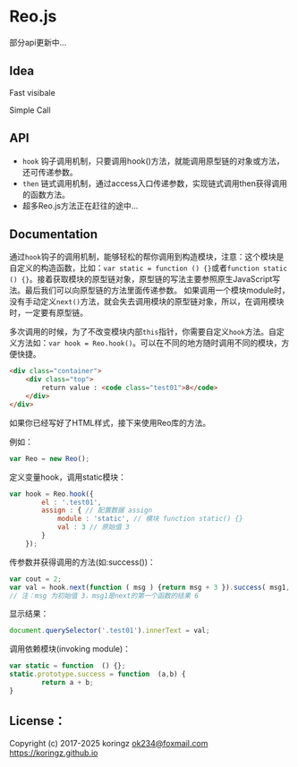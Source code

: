# Reo.js
部分api更新中...

## Idea
Fast visibale

Simple Call

## API

- `hook` 钩子调用机制，只要调用hook()方法，就能调用原型链的对象或方法，还可传递参数。
- `then` 链式调用机制，通过access入口传递参数，实现链式调用then获得调用的函数方法。
- 超多Reo.js方法正在赶往的途中...

## Documentation

  通过`hook`钩子的调用机制，能够轻松的帮你调用到构造模块，注意：这个模块是自定义的构造函数，比如：`var static = function () {}`或者`function static () {}`。接着获取模块的原型链对象，原型链的写法主要参照原生JavaScript写法。最后我们可以向原型链的方法里面传递参数。
如果调用一个模块module时，没有手动定义`next()`方法，就会失去调用模块的原型链对象，所以，在调用模块时，一定要有原型链。

  多次调用的时候，为了不改变模块内部`this`指针，你需要自定义`hook`方法。自定义方法如：`var hook = Reo.hook()`。可以在不同的地方随时调用不同的模块，方便快捷。
```html
<div class="container">
    <div class="top">
        return value : <code class="test01">8</code>
    </div>
</div>
```
如果你已经写好了HTML样式，接下来使用Reo库的方法。

例如：

```js
var Reo = new Reo();
```
定义变量hook，调用static模块：
```js
var hook = Reo.hook({
        el : '.test01',
        assign : { // 配置数据 assign
            module : 'static', // 模块 function static() {}
            val : 3 // 原始值 3
        }
    });
```
传参数并获得调用的方法(如:success())：
```js
var cout = 2;
var val = hook.next(function ( msg ) {return msg + 3 }).success( msg1, cout ); // 输出 return : 8
// 注：msg 为初始值 3，msg1是next的第一个函数的结果 6
```
显示结果：
```js
document.querySelector('.test01').innerText = val;  
```
调用依赖模块(invoking module)：
```js
var static = function  () {};
static.prototype.success = function  (a,b) {
		return a + b;
}
```

## License：
Copyright (c) 2017-2025 koringz <ok234@foxmail.com> https://koringz.github.io

